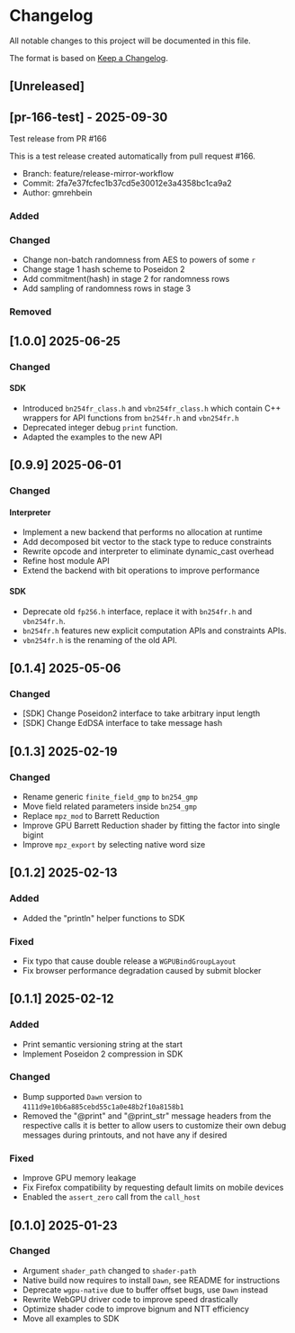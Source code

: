 # Changelog

All notable changes to this project will be documented in this file.

The format is based on [Keep a Changelog](https://keepachangelog.com/en/1.1.0/).

## [Unreleased]
## [pr-166-test] - 2025-09-30

Test release from PR #166

This is a test release created automatically from pull request #166.

- Branch: feature/release-mirror-workflow
- Commit: 2fa7e37fcfec1b37cd5e30012e3a4358bc1ca9a2
- Author: gmrehbein


### Added

### Changed
- Change non-batch randomness from AES to powers of some `r`
- Change stage 1 hash scheme to Poseidon 2
- Add commitment(hash) in stage 2 for randomness rows
- Add sampling of randomness rows in stage 3

### Removed

## [1.0.0] 2025-06-25

### Changed

#### SDK
- Introduced `bn254fr_class.h` and `vbn254fr_class.h` which contain C++ wrappers for API functions from `bn254fr.h` and `vbn254fr.h`
- Deprecated integer debug `print` function.
- Adapted the examples to the new API

## [0.9.9] 2025-06-01

### Changed

#### Interpreter
- Implement a new backend that performs no allocation at runtime
- Add decomposed bit vector to the stack type to reduce constraints
- Rewrite opcode and interpreter to eliminate dynamic_cast overhead
- Refine host module API
- Extend the backend with bit operations to improve performance

#### SDK
- Deprecate old `fp256.h` interface, replace it with `bn254fr.h` and `vbn254fr.h`.
- `bn254fr.h` features new explicit computation APIs and constraints APIs.
- `vbn254fr.h` is the renaming of the old API.

## [0.1.4] 2025-05-06

### Changed

- [SDK] Change Poseidon2 interface to take arbitrary input length
- [SDK] Change EdDSA interface to take message hash 

## [0.1.3] 2025-02-19

### Changed
- Rename generic `finite_field_gmp` to `bn254_gmp`
- Move field related parameters inside `bn254_gmp`
- Replace `mpz_mod` to Barrett Reduction
- Improve GPU Barrett Reduction shader by fitting the factor into single bigint
- Improve `mpz_export` by selecting native word size

## [0.1.2] 2025-02-13

### Added
- Added the "println" helper functions to SDK

### Fixed
- Fix typo that cause double release a `WGPUBindGroupLayout`
- Fix browser performance degradation caused by submit blocker

## [0.1.1] 2025-02-12

### Added
- Print semantic versioning string at the start
- Implement Poseidon 2 compression in SDK

### Changed
- Bump supported `Dawn` version to `4111d9e10b6a885cebd55c1a0e48b2f10a8158b1`
- Removed the "@print" and "@print_str" message headers from the respective calls it is better to allow users to customize their own debug messages during printouts, and not have any if desired

### Fixed
- Improve GPU memory leakage
- Fix Firefox compatibility by requesting default limits on mobile devices
- Enabled the `assert_zero` call from the `call_host`

## [0.1.0] 2025-01-23

### Changed
* Argument `shader_path` changed to `shader-path`
* Native build now requires to install `Dawn`, see README for instructions
* Deprecate `wgpu-native` due to buffer offset bugs, use `Dawn` instead
* Rewrite WebGPU driver code to improve speed drastically
* Optimize shader code to improve bignum and NTT efficiency
* Move all examples to SDK
